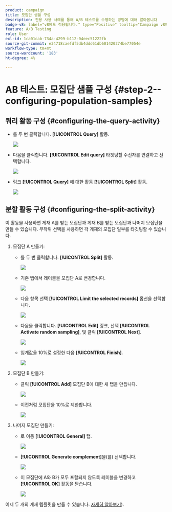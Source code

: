 ```yaml
---
product: campaign
title: 모집단 샘플 구성
description: 전용 사용 사례를 통해 A/B 테스트를 수행하는 방법에 대해 알아봅니다
badge-v8: label="v8에도 적용됩니다." type="Positive" tooltip="Campaign v8에도 적용됩니다."
feature: A/B Testing
role: User
exl-id: 1ca01cab-734a-4299-b112-04eec51222fb
source-git-commit: e34718caefdf5db4ddd61db601420274be77054e
workflow-type: tm+mt
source-wordcount: '183'
ht-degree: 4%

---
```


# AB 테스트: 모집단 샘플 구성 {#step-2--configuring-population-samples}

## 쿼리 활동 구성 {#configuring-the-query-activity}

* 를 두 번 클릭합니다. **[!UICONTROL Query]** 활동.

  ![](assets/use_case_abtesting_createrecipients_001.png)

* 다음을 클릭합니다. **[!UICONTROL Edit query]** 타겟팅할 수신자를 연결하고 선택합니다.

  ![](assets/use_case_abtesting_createrecipients_002.png)

* 링크 **[!UICONTROL Query]** 에 대한 활동 **[!UICONTROL Split]** 활동.

  ![](assets/use_case_abtesting_createrecipients_003.png)

## 분할 활동 구성 {#configuring-the-split-activity}

이 활동을 사용하면 게재 A를 받는 모집단과 게재 B를 받는 모집단과 나머지 모집단을 만들 수 있습니다. 무작위 선택을 사용하면 각 게재의 모집단 일부를 타깃팅할 수 있습니다.

1. 모집단 A 만들기:

   * 를 두 번 클릭합니다. **[!UICONTROL Split]** 활동.

     ![](assets/use_case_abtesting_createrecipients_004.png)

   * 기존 탭에서 레이블을 모집단 A로 변경합니다.

     ![](assets/use_case_abtesting_createrecipients_005.png)

   * 다음 항목 선택 **[!UICONTROL Limit the selected records]** 옵션을 선택합니다.

     ![](assets/use_case_abtesting_createrecipients_006.png)

   * 다음을 클릭합니다. **[!UICONTROL Edit]** 링크, 선택 **[!UICONTROL Activate random sampling]**, 및 클릭 **[!UICONTROL Next]**.

     ![](assets/use_case_abtesting_createrecipients_007.png)

   * 임계값을 10%로 설정한 다음 **[!UICONTROL Finish]**.

     ![](assets/use_case_abtesting_createrecipients_008.png)

1. 모집단 B 만들기:

   * 클릭 **[!UICONTROL Add]** 모집단 B에 대한 새 탭을 만듭니다.

     ![](assets/use_case_abtesting_createrecipients_009.png)

   * 이전처럼 모집단을 10%로 제한합니다.

     ![](assets/use_case_abtesting_createrecipients_010.png)

1. 나머지 모집단 만들기:

   * 로 이동 **[!UICONTROL General]** 탭.

     ![](assets/use_case_abtesting_createrecipients_011.png)

   * **[!UICONTROL Generate complement]**&#x200B;을(를) 선택합니다.

     ![](assets/use_case_abtesting_createrecipients_012.png)

   * 이 모집단에 A와 B가 모두 포함되지 않도록 레이블을 변경하고 **[!UICONTROL OK]** 활동을 닫습니다.

     ![](assets/use_case_abtesting_createrecipients_013.png)

이제 두 개의 게재 템플릿을 만들 수 있습니다. [자세히 알아보기](a-b-testing-uc-delivery-templates.md)).
